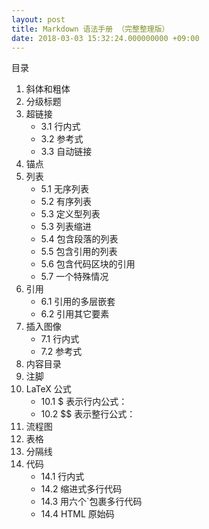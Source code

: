 ```yaml
---
layout: post
title: Markdown 语法手册 （完整整理版）
date: 2018-03-03 15:32:24.000000000 +09:00
---
```


目录
 1. 斜体和粗体
 2. 分级标题
 3. 超链接
     * 3.1 行内式
     * 3.2 参考式
     * 3.3 自动链接
 4. 锚点
 5. 列表
     * 5.1 无序列表
     * 5.2 有序列表
     * 5.3 定义型列表
     * 5.3 列表缩进
     * 5.4 包含段落的列表
     * 5.5 包含引用的列表
     * 5.6 包含代码区块的引用
     * 5.7 一个特殊情况
 6. 引用
     * 6.1 引用的多层嵌套
     * 6.2 引用其它要素
 7. 插入图像
     * 7.1 行内式
     * 7.2 参考式
 8. 内容目录
 9. 注脚
 10. LaTeX 公式
     * 10.1 $ 表示行内公式：
     * 10.2 $$ 表示整行公式：
 11. 流程图
 12. 表格
 13. 分隔线
 14. 代码
     * 14.1 行内式
     * 14.2 缩进式多行代码
     * 14.3 用六个`包裹多行代码
     * 14.4 HTML 原始码
